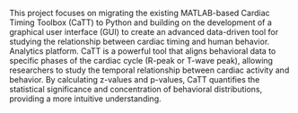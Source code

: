 This project focuses on migrating the existing MATLAB-based Cardiac Timing Toolbox 
(CaTT) to Python and building on the development of a graphical user interface (GUI) to create an 
advanced data-driven tool for studying the relationship between cardiac timing and human behavior. 
Analytics platform. CaTT is a powerful tool that aligns behavioral data to specific phases of the 
cardiac cycle (R-peak or T-wave peak), allowing researchers to study the temporal relationship 
between cardiac activity and behavior. By calculating z-values and p-values, CaTT quantifies the 
statistical significance and concentration of behavioral distributions, providing a more intuitive 
understanding. 
